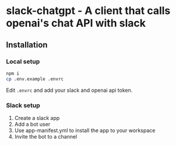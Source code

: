 # slack-chatgpt - A client that calls openai's chat API with slack

## Installation

### Local setup

```bash
npm i
cp .env.example .envrc
```

Edit `.envrc` and add your slack and openai api token.

### Slack setup

1. Create a slack app
2. Add a bot user
3. Use app-manifest.yml to install the app to your workspace
4. Invite the bot to a channel

